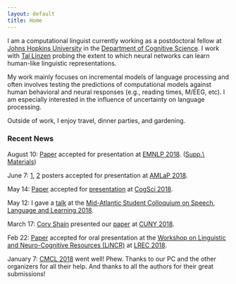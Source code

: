 ```yaml
---
layout: default
title: Home
---
```


I am a computational linguist currently working as
a postdoctoral fellow at [Johns Hopkins University](https://www.jhu.edu/)
in the [Department of Cognitive Science](http://cogsci.jhu.edu/). I work with [Tal Linzen](http://tallinzen.net/) probing the extent to which neural networks can learn human-like linguistic representations.

My work mainly focuses on incremental models of language processing and often involves testing the predictions of computational models against human behavioral and neural responses (e.g., reading times, M/EEG, etc). I am especially interested in the influence of uncertainty on language processing.

Outside of work, I enjoy travel, dinner parties, and gardening.

### Recent News

August 10: [Paper](/assets/pdf/vanschijndel_linzen-2018-emnlp_adapt.pdf) accepted for presentation at [EMNLP 2018](http://emnlp2018.org/). ([Supp.\ Materials](/assets/pdf/vanschijndel_linzen-2018-emnlp_adapt-supp.pdf))

June 7: [1](/assets/pdf/vanschijndel_linzen-2018-amlap_adapt-abstract.pdf), [2](/assets/pdf/vanschijndel_linzen-2018-amlap_topk-abstract.pdf) posters accepted for presentation at [AMLaP 2018](https://amor.cms.hu-berlin.de/~knoeferp/AMLaP2018/Home.html).

May 14: [Paper](/assets/pdf/vanschijndel_linzen-2018-cogsci.pdf) accepted for [presentation](assets/pdf/vanschijndel_linzen-2018-cogsci-poster.pdf) at [CogSci 2018](http://www.cognitivesciencesociety.org/conference/cogsci-2018/).

May 12: I gave a [talk](assets/pdf/vanschijndel_linzen-2018-masc-slides.pdf) at the [Mid-Atlantic Student Colloquium on Speech, Language and Learning 2018](http://www.mascsll.org/2018).

March 17: [Cory Shain](https://www.asc.ohio-state.edu/shain.3/) presented our [paper](/assets/pdf/shain_etal-2018-cuny.pdf) at
[CUNY 2018](http://cuny2018.ucdavis.edu/).

Feb 22: [Paper](/assets/pdf/shain_etal-2018-lincr.pdf) accepted for oral presentation at the [Workshop on Linguistic and Neuro-Cognitive Resources (LiNCR)](http://lincr2018.cbs.polyu.edu.hk/LiNCR_workshop/) at [LREC 2018](http://lrec2018.lrec-conf.org/en/).

January 7: [CMCL 2018](https://cmclorg.github.io/) went well! Phew. Thanks to
our PC and the other organizers for all their help. And thanks to all the authors
for their great submissions!

